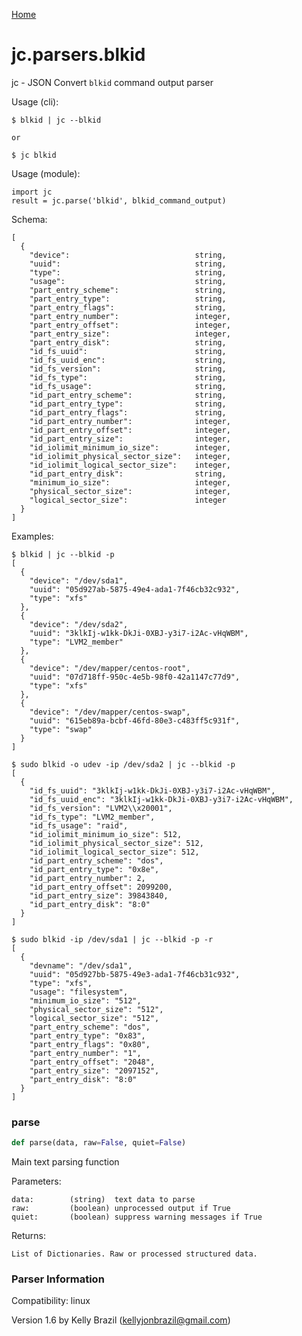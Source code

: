 [Home](https://kellyjonbrazil.github.io/jc/)
<a id="jc.parsers.blkid"></a>

# jc.parsers.blkid

jc - JSON Convert `blkid` command output parser

Usage (cli):

    $ blkid | jc --blkid

    or

    $ jc blkid

Usage (module):

    import jc
    result = jc.parse('blkid', blkid_command_output)

Schema:

    [
      {
        "device":                            string,
        "uuid":                              string,
        "type":                              string,
        "usage":                             string,
        "part_entry_scheme":                 string,
        "part_entry_type":                   string,
        "part_entry_flags":                  string,
        "part_entry_number":                 integer,
        "part_entry_offset":                 integer,
        "part_entry_size":                   integer,
        "part_entry_disk":                   string,
        "id_fs_uuid":                        string,
        "id_fs_uuid_enc":                    string,
        "id_fs_version":                     string,
        "id_fs_type":                        string,
        "id_fs_usage":                       string,
        "id_part_entry_scheme":              string,
        "id_part_entry_type":                string,
        "id_part_entry_flags":               string,
        "id_part_entry_number":              integer,
        "id_part_entry_offset":              integer,
        "id_part_entry_size":                integer,
        "id_iolimit_minimum_io_size":        integer,
        "id_iolimit_physical_sector_size":   integer,
        "id_iolimit_logical_sector_size":    integer,
        "id_part_entry_disk":                string,
        "minimum_io_size":                   integer,
        "physical_sector_size":              integer,
        "logical_sector_size":               integer
      }
    ]

Examples:

    $ blkid | jc --blkid -p
    [
      {
        "device": "/dev/sda1",
        "uuid": "05d927ab-5875-49e4-ada1-7f46cb32c932",
        "type": "xfs"
      },
      {
        "device": "/dev/sda2",
        "uuid": "3klkIj-w1kk-DkJi-0XBJ-y3i7-i2Ac-vHqWBM",
        "type": "LVM2_member"
      },
      {
        "device": "/dev/mapper/centos-root",
        "uuid": "07d718ff-950c-4e5b-98f0-42a1147c77d9",
        "type": "xfs"
      },
      {
        "device": "/dev/mapper/centos-swap",
        "uuid": "615eb89a-bcbf-46fd-80e3-c483ff5c931f",
        "type": "swap"
      }
    ]

    $ sudo blkid -o udev -ip /dev/sda2 | jc --blkid -p
    [
      {
        "id_fs_uuid": "3klkIj-w1kk-DkJi-0XBJ-y3i7-i2Ac-vHqWBM",
        "id_fs_uuid_enc": "3klkIj-w1kk-DkJi-0XBJ-y3i7-i2Ac-vHqWBM",
        "id_fs_version": "LVM2\\x20001",
        "id_fs_type": "LVM2_member",
        "id_fs_usage": "raid",
        "id_iolimit_minimum_io_size": 512,
        "id_iolimit_physical_sector_size": 512,
        "id_iolimit_logical_sector_size": 512,
        "id_part_entry_scheme": "dos",
        "id_part_entry_type": "0x8e",
        "id_part_entry_number": 2,
        "id_part_entry_offset": 2099200,
        "id_part_entry_size": 39843840,
        "id_part_entry_disk": "8:0"
      }
    ]

    $ sudo blkid -ip /dev/sda1 | jc --blkid -p -r
    [
      {
        "devname": "/dev/sda1",
        "uuid": "05d927bb-5875-49e3-ada1-7f46cb31c932",
        "type": "xfs",
        "usage": "filesystem",
        "minimum_io_size": "512",
        "physical_sector_size": "512",
        "logical_sector_size": "512",
        "part_entry_scheme": "dos",
        "part_entry_type": "0x83",
        "part_entry_flags": "0x80",
        "part_entry_number": "1",
        "part_entry_offset": "2048",
        "part_entry_size": "2097152",
        "part_entry_disk": "8:0"
      }
    ]

<a id="jc.parsers.blkid.parse"></a>

### parse

```python
def parse(data, raw=False, quiet=False)
```

Main text parsing function

Parameters:

    data:        (string)  text data to parse
    raw:         (boolean) unprocessed output if True
    quiet:       (boolean) suppress warning messages if True

Returns:

    List of Dictionaries. Raw or processed structured data.

### Parser Information
Compatibility:  linux

Version 1.6 by Kelly Brazil (kellyjonbrazil@gmail.com)
